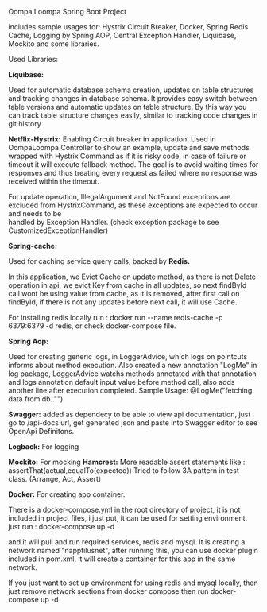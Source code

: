 Oompa Loompa Spring Boot Project

includes sample usages for: Hystrix Circuit Breaker, Docker, Spring Redis Cache, Logging by Spring AOP, Central Exception Handler,
Liquibase, Mockito and some libraries.

Used Libraries: 

<b>Liquibase: </b>

Used for automatic database schema creation, updates on table structures and tracking changes in database schema. 
It provides easy switch between table versions and automatic updates on table structure.
By this way you can track table structure changes easily, similar to tracking code changes in git history. 

<b>Netflix-Hystrix:</b>
Enabling Circuit breaker in application. Used in OompaLoompa Controller to show an example, update and save methods wrapped with Hystrix Command
as if it is risky code, in case of failure or timeout it will execute fallback method. 
The goal is to avoid waiting times for responses and thus treating every request as failed where no response was received within the timeout. 

For update operation, IllegalArgument and NotFound exceptions are excluded from HystrixCommand, as these exceptions are expected to occur and needs to be  
handled by Exception Handler. (check exception package to see CustomizedExceptionHandler)
 
<b>Spring-cache:</b>

Used for caching service query calls, backed by <b>Redis.</b>

In this application, we Evict Cache on update method, as there is not  Delete operation in api, we evict Key from cache in 
all updates, so next findById call wont be using value from cache, as it is removed, after first call on findById, if there 
is not any updates before next call, it will use Cache.
   
For installing redis locally run :
docker run --name redis-cache -p 6379:6379 -d redis, or check docker-compose file. 

<b>Spring Aop:</b>

Used for creating generic logs, in LoggerAdvice, which logs on pointcuts informs about method execution.
Also created a new annotation "LogMe" in log package, LoggerAdvice watchs methods annotated with that annotation and logs 
annotation default input value before method call, also adds another line after execution completed.
Sample Usage: 
@LogMe("fetching data from db.."")

 
<b>Swagger:</b>
added as dependecy to be able to view api documentation, just go to /api-docs url, get generated json and paste into Swagger editor to see OpenApi Definitons.


<b>Logback:</b> For logging

<b>Mockito:</b> For mocking
<b>Hamcrest:</b> More readable assert statements like : assertThat(actual,equalTo(expected)) 
Tried to follow 3A pattern in test class. (Arrange, Act, Assert)

<b>Docker:</b> For creating app container.

There is a docker-compose.yml in the root directory of project,  it is not included in project files, i just put, it can be used for setting environment. 
just run :
docker-compose up -d

and it will pull and run required services, redis and mysql. It is creating a network named "napptilusnet", after running this, you can use docker plugin included
in pom.xml, it will create a container for this app in the same network. 

If you just want to set up environment for using redis and mysql locally, then just remove network sections from docker compose then run 
docker-compose up -d
